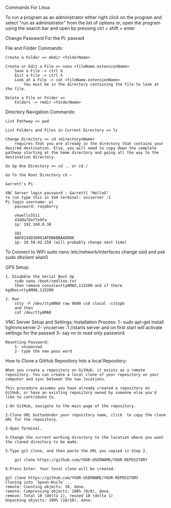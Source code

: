 Commands For Linux

To run a program as an administrator either right click on the program and select "run as administrator" from the list of options or, 
open the program using the search bar and open by pressing ctrl + shift + enter
 
Change Password For the Pi:
	passwd

File and Folder Commands:

	Create a Folder => mkdir <folderName>
	
	Create or Edit a File => nano <fileName.extensionName>
		Save a File -> ctrl O
		Exit a File -> ctrl X
		Look at a File -> cat <fileName.extensionName>
			You must be in the directory containing the file to look at the file.

	Delete a File or Folder => 
		Folders -> rmdir <folderName>

Directory Navigation Commands:
	
	List Pathway => pwd

	List Folders and Files in Current Directory => ls

	Change Directory => cd <directorynName>
		requires that you are already in the directory that contains your desired destination. Else, you will need to copy down the complete pathway starting at the home directory and going all the way to the destination directory.

	Go Up One Directory => cd .. or cd /

	Go To the Root Directory cd ~

	Garrett's Pi

	VNC Server login password : Garrett1 "HelloG"
	to run type this in SSH terminal: vncserver :1
	Pi login username: pi
		password: raspberry

		vkwells5511
		43dda7daf7e9fa
		ip: 192.168.0.38

		102
		A0F0154D36001AFDB6BBAAD008
		ip: 10.58.42.158 (will probably change next time)

To Connect to WiFi 
	sudo nano /etc/network/interfaces
		change ssid and psk
	sudo dhclient wlan0

GPS Setup:

	1. Disabble the Serial Boot Up
		sudo nano /boot/cmdline.txt
		then remove console=ttyAMAO,115200 and if there kgdboc=ttyAMA0,115200

	2. Run 
		stty -F /dev/ttyAMA0 raw 9600 cs8 clocal -cstopb
		and then
		cat /dev/ttyAMA0

VNC Server Setup and Settings:
	Installation Process:
		1- sudo apt-get install tightvncserver
		2- vncserver :1 //starts server and on first start will activate settings for the passwd
		3- say no to read only password

	Resetting Password:
		1- vncpasswd
		2- type the new pass word


How to Clone a GitHub Repository Into a local Repository:


	When you create a repository on GitHub, it exists as a remote repository. You can create a local clone of your repository on your computer and sync between the two locations.

	This procedure assumes you have already created a repository on GitHub, or have an existing repository owned by someone else you'd like to contribute to.

	1-On GitHub, navigate to the main page of the repository.

	2-Clone URL buttonUnder your repository name, click  to copy the clone URL for the repository.

	3-Open Terminal.

	4-Change the current working directory to the location where you want the cloned directory to be made.

	5-Type git clone, and then paste the URL you copied in Step 2.

		git clone https://github.com/YOUR-USERNAME/YOUR-REPOSITORY
	
	6-Press Enter. Your local clone will be created.

	git clone https://github.com/YOUR-USERNAME/YOUR-REPOSITORY
	Cloning into `Spoon-Knife`...
	remote: Counting objects: 10, done.
	remote: Compressing objects: 100% (8/8), done.
	remove: Total 10 (delta 1), reused 10 (delta 1)
	Unpacking objects: 100% (10/10), done.
